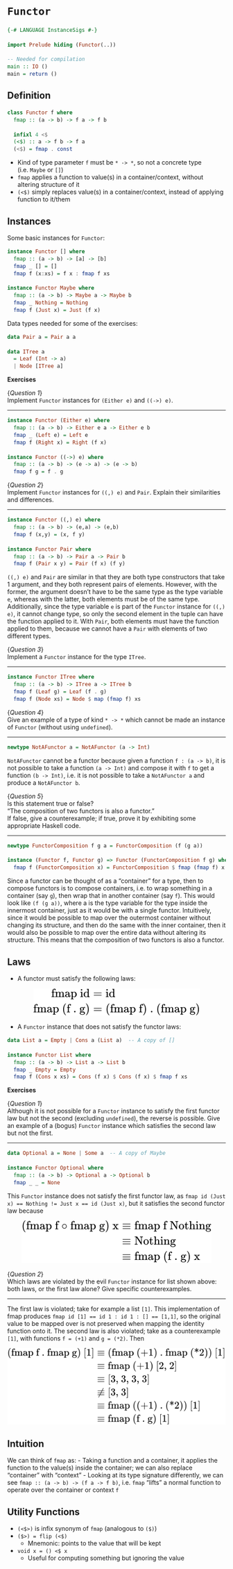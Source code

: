 # `Functor`

``` haskell
{-# LANGUAGE InstanceSigs #-}

import Prelude hiding (Functor(..))

-- Needed for compilation
main :: IO ()
main = return ()
```

## Definition

``` haskell
class Functor f where
  fmap :: (a -> b) -> f a -> f b

  infixl 4 <$
  (<$) :: a -> f b -> f a
  (<$) = fmap . const
```

-   Kind of type parameter `f` must be `* -> *`, so not a concrete type
    (i.e. `Maybe` or `[]`)
-   `fmap` applies a function to value(s) in a container/context,
    without altering structure of it
-   `(<$)` simply replaces value(s) in a container/context, instead of
    applying function to it/them

## Instances

Some basic instances for `Functor`:

``` haskell
instance Functor [] where
  fmap :: (a -> b) -> [a] -> [b]
  fmap _ [] = []
  fmap f (x:xs) = f x : fmap f xs

instance Functor Maybe where
  fmap :: (a -> b) -> Maybe a -> Maybe b
  fmap _ Nothing = Nothing
  fmap f (Just x) = Just (f x)
```

Data types needed for some of the exercises:

``` haskell
data Pair a = Pair a a

data ITree a
  = Leaf (Int -> a)
  | Node [ITree a]
```

**Exercises**

{*Question 1*}  
Implement `Functor` instances for `(Either e)` and `((->) e)`.

------------------------------------------------------------------------

``` haskell
instance Functor (Either e) where
  fmap :: (a -> b) -> Either e a -> Either e b
  fmap _ (Left e) = Left e
  fmap f (Right x) = Right (f x)

instance Functor ((->) e) where
  fmap :: (a -> b) -> (e -> a) -> (e -> b)
  fmap f g = f . g
```

{*Question 2*}  
Implement `Functor` instances for `((,) e)` and `Pair`. Explain their
similarities and differences.

------------------------------------------------------------------------

``` haskell
instance Functor ((,) e) where
  fmap :: (a -> b) -> (e,a) -> (e,b)
  fmap f (x,y) = (x, f y)

instance Functor Pair where
  fmap :: (a -> b) -> Pair a -> Pair b
  fmap f (Pair x y) = Pair (f x) (f y)
```

`((,) e)` and `Pair` are similar in that they are both type constructors
that take 1 argument, and they both represent pairs of elements.
However, with the former, the argument doesn’t have to be the same type
as the type variable `e`, whereas with the latter, both elements must be
of the same type. Additionally, since the type variable `e` is part of
the `Functor` instance for `((,) e)`, it cannot change type, so only the
second element in the tuple can have the function applied to it. With
`Pair`, both elements must have the function applied to them, because we
cannot have a `Pair` with elements of two different types.

{*Question 3*}  
Implement a `Functor` instance for the type `ITree`.

------------------------------------------------------------------------

``` haskell
instance Functor ITree where
  fmap :: (a -> b) -> ITree a -> ITree b
  fmap f (Leaf g) = Leaf (f . g)
  fmap f (Node xs) = Node $ map (fmap f) xs
```

{*Question 4*}  
Give an example of a type of kind `* -> *` which cannot be made an
instance of `Functor` (without using `undefined`).

------------------------------------------------------------------------

``` haskell
newtype NotAFunctor a = NotAFunctor (a -> Int)
```

`NotAFunctor` cannot be a functor because given a function
`f : (a -> b)`, it is not possible to take a function `(a -> Int)` and
compose it with `f` to get a function `(b -> Int)`, i.e. it is not
possible to take a `NotAFunctor a` and produce a `NotAFunctor b`.

{*Question 5*}  
Is this statement true or false?  
“The composition of two functors is also a functor.”  
If false, give a counterexample; if true, prove it by exhibiting some
appropriate Haskell code.

------------------------------------------------------------------------

``` haskell
newtype FunctorComposition f g a = FunctorComposition (f (g a))

instance (Functor f, Functor g) => Functor (FunctorComposition f g) where
  fmap f (FunctorComposition x) = FunctorComposition $ fmap (fmap f) x
```

Since a functor can be thought of as a “container” for a type, then to
compose functors is to compose containers, i.e. to wrap something in a
container (say `g`), then wrap that in another container (say `f`). This
would look like `(f (g a))`, where a is the type variable for the type
inside the innermost container, just as it would be with a single
functor. Intuitively, since it would be possible to map over the
outermost container without changing its structure, and then do the same
with the inner container, then it would also be possible to map over the
entire data without altering its structure. This means that the
composition of two functors is also a functor.

## Laws

-   A functor must satisfy the following laws:

<!-- $$
\begin{aligned}
\text{fmap id} &= \text{id}\\
\text{fmap (f . g)} &= \text{(fmap f) . (fmap g)}
\end{aligned}
$$ -->

<div align="center">

<img style="background: white;" src="../svg/2fH9oF2kzB.svg">

</div>

-   A `Functor` instance that does not satisfy the functor laws:

``` haskell
data List a = Empty | Cons a (List a)  -- A copy of []

instance Functor List where
  fmap :: (a -> b) -> List a -> List b
  fmap _ Empty = Empty
  fmap f (Cons x xs) = Cons (f x) $ Cons (f x) $ fmap f xs
```

**Exercises**

{*Question 1*}  
Although it is not possible for a `Functor` instance to satisfy the
first functor law but not the second (excluding `undefined`), the
reverse is possible. Give an example of a (bogus) `Functor` instance
which satisfies the second law but not the first.

------------------------------------------------------------------------

``` haskell
data Optional a = None | Some a  -- A copy of Maybe

instance Functor Optional where
  fmap :: (a -> b) -> Optional a -> Optional b
  fmap _ _ = None
```

This `Functor` instance does not satisfy the first functor law, as
`fmap id (Just x) == Nothing != Just x == id (Just x)`, but it satisfies
the second functor law because

<!-- $$
\begin{aligned}
\text{(fmap f $\circ$ fmap g) x}
&\equiv \text{fmap f Nothing}\\
&\equiv \text{Nothing}\\
&\equiv \text{fmap (f . g) x}
\end{aligned}
$$ -->

<div align="center">

<img style="background: white;" src="../svg/lAfZh4whUb.svg">

</div>

{*Question 2*}  
Which laws are violated by the evil `Functor` instance for list shown
above: both laws, or the first law alone? Give specific counterexamples.

------------------------------------------------------------------------

The first law is violated; take for example a list `[1]`. This
implementation of fmap produces
`fmap id [1] == id 1 : id 1 : [] == [1,1]`, so the original value to be
mapped over is not preserved when mapping the identity function onto it.
The second law is also violated; take as a counterexample `[1]`, with
functions `f = (+1)` and `g = (*2)`. Then

<!-- $$
\begin{aligned}
\text{(fmap f . fmap g) [1]}
&\equiv \text{(fmap (+1) . fmap (*2)) [1]}\\
&\equiv \text{fmap (+1) [2, 2]}\\
&\equiv \text{[3, 3, 3, 3]}\\
&\not\equiv \text{[3, 3]}\\
&\equiv \text{fmap ((+1) . (*2)) [1]}\\
&\equiv \text{fmap (f . g) [1]}
\end{aligned}
$$ -->

<div align="center">

<img style="background: white;" src="../svg/qDh19O3pXa.svg">

</div>

## Intuition

We can think of `fmap` as: - Taking a function and a container, it
applies the function to the value(s) inside the container; we can also
replace “container” with “context” - Looking at its type signature
differently, we can see `fmap :: (a -> b) -> (f a -> f b)`, i.e. `fmap`
“lifts” a normal function to operate over the container or context `f`

## Utility Functions

-   `(<$>)` is infix synonym of `fmap` (analogous to `($)`)
-   `($>) = flip (<$)`
    -   Mnemonic: points to the value that will be kept
-   `void x = () <$ x`
    -   Useful for computing something but ignoring the value
